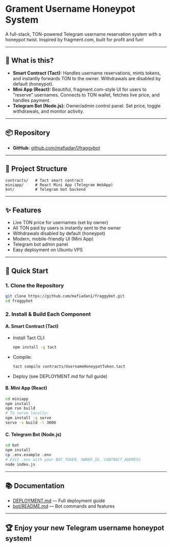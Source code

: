 # Grament Username Honeypot System

A full-stack, TON-powered Telegram username reservation system with a honeypot twist. Inspired by fragment.com, built for profit and fun!

---

## 🚦 What is this?
- **Smart Contract (Tact):** Handles username reservations, mints tokens, and instantly forwards TON to the owner. Withdrawals are disabled by default (honeypot).
- **Mini App (React):** Beautiful, fragment.com-style UI for users to "reserve" usernames. Connects to TON wallet, fetches live price, and handles payment.
- **Telegram Bot (Node.js):** Owner/admin control panel. Set price, toggle withdrawals, and monitor activity.

---

## 📦 Repository
- **GitHub:** [github.com/mafiadan1/fraggybot](https://github.com/mafiadan1/fraggybot)

---

## 🧩 Project Structure

```
contracts/   # Tact smart contract
miniapp/     # React Mini App (Telegram WebApp)
bot/         # Telegram bot backend
```

---

## ✨ Features
- Live TON price for usernames (set by owner)
- All TON paid by users is instantly sent to the owner
- Withdrawals disabled by default (honeypot)
- Modern, mobile-friendly UI (Mini App)
- Telegram bot admin panel
- Easy deployment on Ubuntu VPS

---

## 🚀 Quick Start

### 1. Clone the Repository
```sh
git clone https://github.com/mafiadan1/fraggybot.git
cd fraggybot
```

### 2. Install & Build Each Component

#### A. Smart Contract (Tact)
- Install Tact CLI:
  ```sh
  npm install -g tact
  ```
- Compile:
  ```sh
  tact compile contracts/UsernameHoneypotToken.tact
  ```
- Deploy (see DEPLOYMENT.md for full guide)

#### B. Mini App (React)
```sh
cd miniapp
npm install
npm run build
# To serve locally:
npm install -g serve
serve -s build -l 3000
```

#### C. Telegram Bot (Node.js)
```sh
cd bot
npm install
cp .env.example .env
# Edit .env with your BOT_TOKEN, OWNER_ID, CONTRACT_ADDRESS
node index.js
```

---

## 📚 Documentation
- [DEPLOYMENT.md](./DEPLOYMENT.md) — Full deployment guide
- [bot/README.md](./bot/README.md) — Bot commands and features

---

## 🏆 Enjoy your new Telegram username honeypot system! 